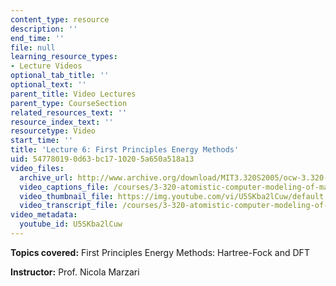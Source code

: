 ```yaml
---
content_type: resource
description: ''
end_time: ''
file: null
learning_resource_types:
- Lecture Videos
optional_tab_title: ''
optional_text: ''
parent_title: Video Lectures
parent_type: CourseSection
related_resources_text: ''
resource_index_text: ''
resourcetype: Video
start_time: ''
title: 'Lecture 6: First Principles Energy Methods'
uid: 54778019-0d63-bc17-1020-5a650a518a13
video_files:
  archive_url: http://www.archive.org/download/MIT3.320S2005/ocw-3.320-lec-5-17feb05-220k.mp4
  video_captions_file: /courses/3-320-atomistic-computer-modeling-of-materials-sma-5107-spring-2005/236088530c5551b482f5b1281b741642_U5SKba2lCuw.vtt
  video_thumbnail_file: https://img.youtube.com/vi/U5SKba2lCuw/default.jpg
  video_transcript_file: /courses/3-320-atomistic-computer-modeling-of-materials-sma-5107-spring-2005/a68100b724adf67cdad349d081468d6c_U5SKba2lCuw.pdf
video_metadata:
  youtube_id: U5SKba2lCuw
---
```


**Topics covered:** First Principles Energy Methods: Hartree-Fock and DFT

**Instructor:** Prof. Nicola Marzari
